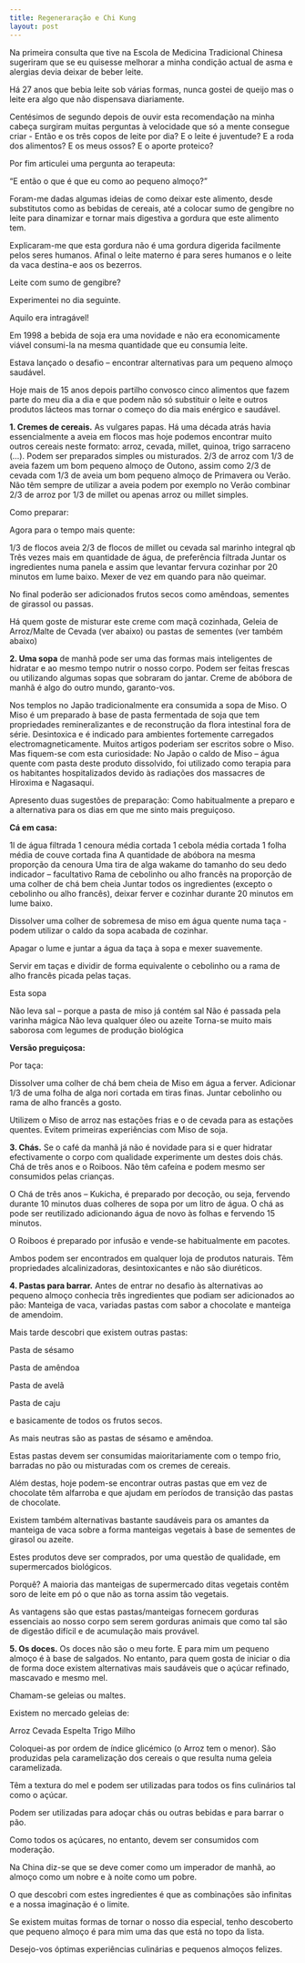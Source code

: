 ```yaml
---
title: Regeneraração e Chi Kung
layout: post
---
```


Na primeira consulta que tive na Escola de Medicina Tradicional Chinesa sugeriram que se eu quisesse melhorar a minha condição actual de asma e alergias devia deixar de beber leite.

Há 27 anos que bebia leite sob várias formas, nunca gostei de queijo mas o leite era algo que não dispensava diariamente. 

Centésimos de segundo depois de ouvir esta recomendação na minha cabeça surgiram muitas perguntas à velocidade que só a mente consegue criar - Então e os três copos de leite por dia? E o leite é juventude? E a roda dos alimentos? E os meus ossos? E o aporte proteico?

Por fim articulei uma pergunta ao terapeuta: 

“E então o que é que eu como ao pequeno almoço?”

Foram-me dadas algumas ideias de como deixar este alimento, desde substitutos como as bebidas de cereais, até a colocar sumo de gengibre no leite para dinamizar e tornar mais digestiva a gordura que este alimento tem. 

Explicaram-me que esta gordura não é uma gordura digerida facilmente pelos seres humanos. Afinal o leite materno é para seres humanos e o leite da vaca destina-e aos os bezerros.

Leite com sumo de gengibre? 

Experimentei no dia seguinte.

Aquilo era intragável!

Em 1998 a bebida de soja era uma novidade e não era economicamente viável consumi-la na mesma quantidade que eu consumia leite.

Estava lançado o desafio – encontrar alternativas para um pequeno almoço saudável.

Hoje mais de 15 anos depois partilho convosco cinco alimentos que fazem parte do meu dia a dia e que podem não só substituir o leite e outros produtos lácteos mas tornar o começo do dia mais enérgico e saudável.

**1. Cremes de cereais.** As vulgares papas. Há uma década atrás havia essencialmente a aveia em flocos mas hoje podemos encontrar muito outros cereais neste formato: arroz, cevada, millet, quinoa, trigo sarraceno (…). Podem ser preparados simples ou misturados. 2/3 de arroz com 1/3 de aveia fazem um bom pequeno almoço de Outono, assim como 2/3 de cevada com 1/3 de aveia um bom pequeno almoço de Primavera ou Verão. Não têm sempre de utilizar a aveia podem por exemplo no Verão combinar 2/3 de arroz por 1/3 de millet ou apenas arroz ou millet simples.

Como preparar:

Agora para o tempo mais quente:

1/3 de flocos aveia
2/3 de flocos de millet ou cevada
sal marinho integral qb
Três vezes mais em quantidade de água, de preferência filtrada
Juntar os ingredientes numa panela e assim que levantar fervura cozinhar por 20 minutos em lume baixo. Mexer de vez em quando para não queimar.

No final poderão ser adicionados frutos secos como amêndoas, sementes de girassol ou passas.

Há quem goste de misturar este creme com maçã cozinhada, Geleia de Arroz/Malte de Cevada (ver abaixo) ou pastas de sementes (ver também abaixo)

**2. Uma sopa** de manhã pode ser uma das formas mais inteligentes de hidratar e ao mesmo tempo nutrir o nosso corpo. Podem ser feitas frescas ou utilizando algumas sopas que sobraram do jantar. Creme de abóbora de manhã é algo do outro mundo, garanto-vos.

Nos templos no Japão tradicionalmente era consumida a sopa de Miso. O Miso é um preparado à base de pasta fermentada de soja que tem propriedades remineralizantes e de reconstrução da flora intestinal fora de série. Desintoxica e é indicado para ambientes fortemente carregados electromagneticamente. Muitos artigos poderiam ser escritos sobre o Miso. Mas fiquem-se com esta curiosidade: No Japão o caldo de Miso – água quente com pasta deste produto dissolvido, foi utilizado como terapia para os habitantes hospitalizados devido às radiações dos massacres de Hiroxima e Nagasaqui.

Apresento duas sugestões de preparação: Como habitualmente a preparo e a alternativa para os dias em que me sinto mais preguiçoso.

**Cá em casa:**

1l de água filtrada
1 cenoura média cortada
1 cebola média cortada
1 folha média de couve cortada fina
A quantidade de abóbora na mesma proporção da cenoura
Uma tira de alga wakame do tamanho do seu dedo indicador – facultativo
Rama de cebolinho ou alho francês na proporção de uma colher de chá bem cheia
Juntar todos os ingredientes (excepto o cebolinho ou alho francês), deixar ferver e cozinhar durante 20 minutos em lume baixo.

Dissolver uma colher de sobremesa de miso em água quente numa taça - podem utilizar o caldo da sopa acabada de cozinhar.

Apagar o lume e juntar a água da taça à sopa e mexer suavemente.

Servir em taças e dividir de forma equivalente o cebolinho ou a rama de alho francês picada pelas taças.

Esta sopa

Não leva sal – porque a pasta de miso já contém sal
Não é passada pela varinha mágica
Não leva qualquer óleo ou azeite
Torna-se muito mais saborosa com legumes de produção biológica

**Versão preguiçosa:**

Por taça:

Dissolver uma colher de chá bem cheia de Miso em água a ferver. Adicionar 1/3 de uma folha de alga nori cortada em tiras finas. Juntar cebolinho ou rama de alho francês a gosto.

Utilizem o Miso de arroz nas estações frias e o de cevada para as estações quentes. Evitem primeiras experiências com Miso de soja.

**3. Chás.** Se o café da manhã já não é novidade para si e quer hidratar efectivamente o corpo com qualidade experimente um destes dois chás. Chá de três anos e o Roiboos. Não têm cafeína e podem mesmo ser consumidos pelas crianças.

O Chá de três anos – Kukicha, é preparado por decoção, ou seja, fervendo durante 10 minutos duas colheres de sopa por um litro de água. O chá as pode ser reutilizado adicionando água de novo às folhas e fervendo 15 minutos.

O Roiboos é preparado por infusão e vende-se habitualmente em pacotes.

Ambos podem ser encontrados em qualquer loja de produtos naturais. Têm  propriedades alcalinizadoras, desintoxicantes e não são diuréticos.

**4. Pastas para barrar.** Antes de entrar no desafio às alternativas ao pequeno almoço conhecia três ingredientes que podiam ser adicionados ao pão: Manteiga de vaca, variadas pastas com sabor a chocolate e manteiga de amendoim.

Mais tarde descobri que existem outras pastas:

Pasta de sésamo

Pasta de amêndoa

Pasta de avelã

Pasta de caju

e basicamente de todos os frutos secos.

As mais neutras são as pastas de sésamo e amêndoa.

Estas pastas devem ser consumidas maioritariamente com o tempo frio, barradas no pão ou misturadas com os cremes de cereais.

Além destas, hoje podem-se encontrar outras pastas que em vez de chocolate têm alfarroba e que ajudam em períodos de transição das pastas de chocolate.

Existem também alternativas bastante saudáveis para os amantes da manteiga de vaca sobre a forma manteigas vegetais à base de sementes de girasol ou azeite.

Estes produtos deve ser comprados, por uma questão de qualidade, em supermercados biológicos.

Porquê? A maioria das manteigas de supermercado ditas vegetais contêm soro de leite em pó o que não as torna assim tão vegetais.

As vantagens são que estas pastas/manteigas fornecem gorduras essenciais ao nosso corpo sem serem gorduras animais que como tal são de digestão difícil e de acumulação mais provável.

**5. Os doces.** Os doces não são o meu forte. E para mim um pequeno almoço é à base de salgados. No entanto, para quem gosta de iniciar o dia de forma doce existem alternativas mais saudáveis que o açúcar refinado, mascavado e mesmo mel.

Chamam-se geleias ou maltes.

Existem no mercado geleias de:

Arroz
Cevada
Espelta
Trigo
Milho

Coloquei-as por ordem de índice glicémico (o Arroz tem o menor). São produzidas pela caramelização dos cereais o que resulta numa geleia caramelizada.

Têm a textura do mel e podem ser utilizadas para todos os fins culinários tal como o açúcar.

Podem ser utilizadas para adoçar chás ou outras bebidas e para barrar o pão.

Como todos os açúcares, no entanto, devem ser consumidos com moderação.

Na China diz-se que se deve comer como um imperador de manhã, ao almoço como um nobre e à noite como um pobre.

O que descobri com estes ingredientes é que as combinações são infinitas e a nossa imaginação é o limite.

Se existem muitas formas de tornar o nosso dia especial, tenho descoberto que pequeno almoço é para mim uma das que está no topo da lista.

Desejo-vos óptimas experiências culinárias e pequenos almoços felizes. 
